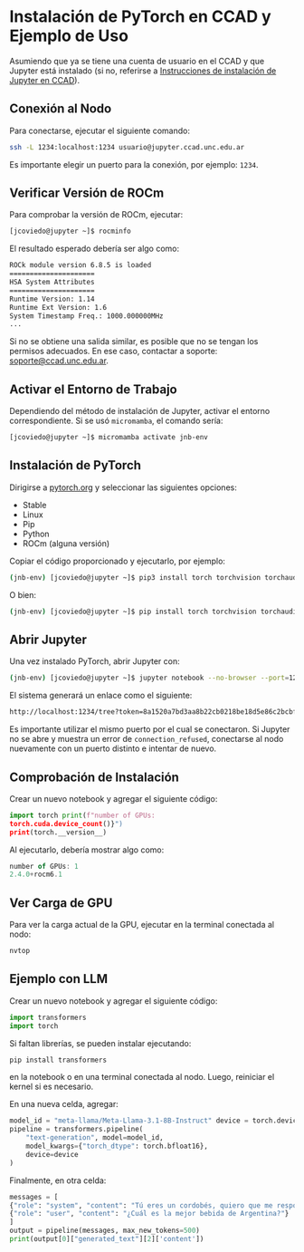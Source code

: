# Instalación de PyTorch en CCAD y Ejemplo de Uso
Asumiendo que ya se tiene una cuenta de usuario en el CCAD y que Jupyter está instalado (si no, referirse a [Instrucciones de instalación de Jupyter en CCAD](https://github.com/jipphysics/jupyter-ccad)). 

## Conexión al Nodo 
Para conectarse, ejecutar el siguiente comando: 
```bash 
ssh -L 1234:localhost:1234 usuario@jupyter.ccad.unc.edu.ar
```
Es importante elegir un puerto para la conexión, por ejemplo: `1234`.
## Verificar Versión de ROCm
Para comprobar la versión de ROCm, ejecutar:
```bash 
[jcoviedo@jupyter ~]$ rocminfo
```
El resultado esperado debería ser algo como:
```bash 
ROCk module version 6.8.5 is loaded 
===================== 
HSA System Attributes 
===================== 
Runtime Version: 1.14 
Runtime Ext Version: 1.6 
System Timestamp Freq.: 1000.000000MHz 
...
```
Si no se obtiene una salida similar, es posible que no se tengan los permisos adecuados. En ese caso, contactar a soporte: soporte@ccad.unc.edu.ar.

## Activar el Entorno de Trabajo
Dependiendo del método de instalación de Jupyter, activar el entorno correspondiente. Si se usó `micromamba`, el comando sería:
```bash 
[jcoviedo@jupyter ~]$ micromamba activate jnb-env
```

## Instalación de PyTorch
Dirigirse a [pytorch.org](https://pytorch.org/get-started/locally/) y seleccionar las siguientes opciones:

-   Stable
-   Linux
-   Pip
-   Python
-   ROCm (alguna versión)

Copiar el código proporcionado y ejecutarlo, por ejemplo:
```bash 
(jnb-env) [jcoviedo@jupyter ~]$ pip3 install torch torchvision torchaudio --index-url https://download.pytorch.org/whl/rocm6.1
```
O bien:

```bash 
(jnb-env) [jcoviedo@jupyter ~]$ pip install torch torchvision torchaudio --index-url https://download.pytorch.org/whl/rocm6.1
```

## Abrir Jupyter
Una vez instalado PyTorch, abrir Jupyter con:
```bash 
(jnb-env) [jcoviedo@jupyter ~]$ jupyter notebook --no-browser --port=1234
```
El sistema generará un enlace como el siguiente:
```bash 
http://localhost:1234/tree?token=8a1520a7bd3aa8b22cb0218be18d5e86c2bcbf877b048587
```
Es importante utilizar el mismo puerto por el cual se conectaron. Si Jupyter no se abre y muestra un error de `connection_refused`, conectarse al nodo nuevamente con un puerto distinto e intentar de nuevo.

## Comprobación de Instalación
Crear un nuevo notebook y agregar el siguiente código:

```python
import torch print(f"number of GPUs:
torch.cuda.device_count()}")
print(torch.__version__)
```
Al ejecutarlo, debería mostrar algo como:
```typescript
number of GPUs: 1
2.4.0+rocm6.1
```

## Ver Carga de GPU

Para ver la carga actual de la GPU, ejecutar en la terminal conectada al nodo:
```bash 
nvtop
```
## Ejemplo con LLM

Crear un nuevo notebook y agregar el siguiente código:

```python
import transformers
import torch
```
Si faltan librerías, se pueden instalar ejecutando:
```bash 
pip install transformers
```
en la notebook o en una terminal conectada al nodo. Luego, reiniciar el kernel si es necesario.

En una nueva celda, agregar:
```python
model_id = "meta-llama/Meta-Llama-3.1-8B-Instruct" device = torch.device("cuda" if torch.cuda.is_available() else raise ValueError("No se reconoció GPU."))
pipeline = transformers.pipeline(
	"text-generation", model=model_id,
	model_kwargs={"torch_dtype": torch.bfloat16},
	device=device
)
```
Finalmente, en otra celda:
```python
messages = [
{"role": "system", "content": "Tú eres un cordobés, quiero que me respondas todo como cordobés"},
{"role": "user", "content": "¿Cuál es la mejor bebida de Argentina?"}
]
output = pipeline(messages, max_new_tokens=500)
print(output[0]["generated_text"][2]['content'])
```
